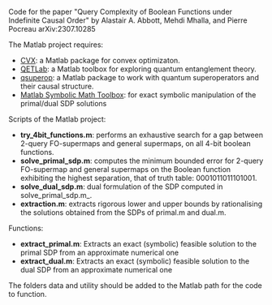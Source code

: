 Code for the paper "Query Complexity of Boolean Functions under Indefinite Causal Order" by Alastair A. Abbott, Mehdi Mhalla, and Pierre Pocreau
arXiv:2307.10285

The Matlab project requires:
- [CVX](https://github.com/cvxr/CVX): a Matlab package for convex optimizaton. 
- [QETLab](https://qetlab.com/Main_Page): a Matlab toolbox for exploring quantum entanglement theory.
- [qsuperop](https://github.com/alastair-abbott/qsuperops): a Matlab package to work with quantum superoperators and their causal structure.
- [Matlab Symbolic Math Toolbox](https://www.mathworks.com/products/symbolic.html): for exact symbolic manipulation of the primal/dual SDP solutions

Scripts of the Matlab project:
- **try_4bit_functions.m**: performs an exhaustive search for a gap between 2-query FO-supermaps and general supermaps, on all 4-bit boolean functions.
- **solve_primal_sdp.m**: computes the minimum bounded error for 2-query FO-supermap and general supermaps on the Boolean function exhibiting the highest separation, that of truth table: 0001011011101001.
- **solve_dual_sdp.m**: dual formulation of the SDP computed in solve_primal_sdp.m_.
- **extraction.m**: extracts rigorous lower and upper bounds by rationalising the solutions obtained from the SDPs of primal.m and dual.m.

Functions:
- **extract_primal.m**: Extracts an exact (symbolic) feasible solution to the primal SDP from an approximate numerical one
- **extract_dual.m**: Extracts an exact (symbolic) feasible solution to the dual SDP from an approximate numerical one

The folders data and utility should be added to the Matlab path for the code to function.